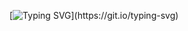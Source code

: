 [![Typing SVG](https://readme-typing-svg.herokuapp.com/?color=6600CC&size=35&left=true&vCenter=true&width=1000&lines=Hi!+I'm+GB!+👋;Welcome+to+my+profile!)](https://git.io/typing-svg)
